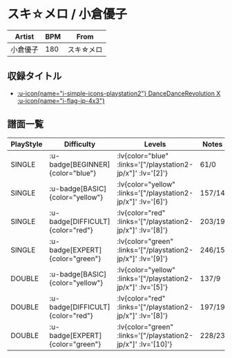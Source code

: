 # スキ☆メロ / 小倉優子

|Artist|BPM|From|
|------|---|----|
|小倉優子|180|スキ☆メロ|

## 収録タイトル

- [ :u-icon{name="i-simple-icons-playstation2"} DanceDanceRevolution X :u-icon{name="i-flag-jp-4x3"} ](/playstation2-jp/x)

## 譜面一覧

|PlayStyle|Difficulty|Levels|Notes|Movie|
|---------|----------|------|-----|-----|
|SINGLE| :u-badge[BEGINNER]{color="blue"} | :lv{color="blue" :links='["/playstation2-jp/x"]' :lv='[2]'} |61/0||
|SINGLE| :u-badge[BASIC]{color="yellow"} | :lv{color="yellow" :links='["/playstation2-jp/x"]' :lv='[6]'} |157/14||
|SINGLE| :u-badge[DIFFICULT]{color="red"} | :lv{color="red" :links='["/playstation2-jp/x"]' :lv='[8]'} |203/19||
|SINGLE| :u-badge[EXPERT]{color="green"} | :lv{color="green" :links='["/playstation2-jp/x"]' :lv='[9]'} |246/15||
|DOUBLE| :u-badge[BASIC]{color="yellow"} | :lv{color="yellow" :links='["/playstation2-jp/x"]' :lv='[5]'} |137/9||
|DOUBLE| :u-badge[DIFFICULT]{color="red"} | :lv{color="red" :links='["/playstation2-jp/x"]' :lv='[8]'} |197/19||
|DOUBLE| :u-badge[EXPERT]{color="green"} | :lv{color="green" :links='["/playstation2-jp/x"]' :lv='[10]'} |228/23||
